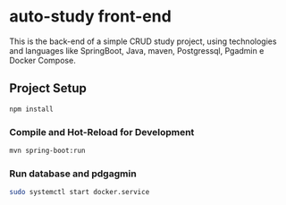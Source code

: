 # auto-study front-end

This is the back-end of a simple CRUD study project, using technologies and languages like SpringBoot, Java, maven, Postgressql, Pgadmin e Docker Compose.

## Project Setup

```sh
npm install
```

### Compile and Hot-Reload for Development

```sh
mvn spring-boot:run
```

### Run database and pdgagmin

```sh
sudo systemctl start docker.service
```

